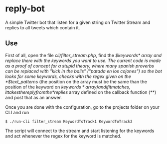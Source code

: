 # reply-bot
A simple Twitter bot that listen for a given string on Twitter Stream and replies to all tweets which contain it.

## Use

First of all, open the file *cli/filter_stream.php*, find the *$keywords* array and replace
there with the keywords you want to use. The current code is made as a proof of concept for
a stupid theory, where many spanish proverbs can be replaced with "kick in the balls" ("patada en los cojones") so
the bot looks for some keywords, checks with the regex given on the *$text_patterns* (the position on the array must be the same than
the position of the keyword on *$keywords* array) and if it matches, it takes the reply from the *$replies* array
defined on the callback function (**) and post that as an answer.

Once you are done with the configuration, go to the projects folder on your CLI and run

```
$ ./run-cli filter_stream KeywordToTrack1 KeywordToTrack2
```

The script will connect to the stream and start listening for the keywords and act whenever the
regex for the keyword is matched.
